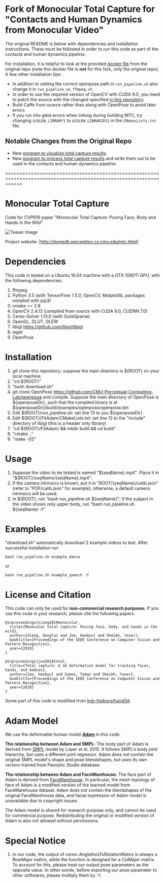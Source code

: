 # Fork of Monocular Total Capture for "Contacts and Human Dynamics from Monocular Video"

The original README is below with dependencies and installation instructions. These must be followed in order to run this code as part of the contacts and human dynamics pipeline.

For installation, it is helpful to look at the provided [docker file](https://github.com/CMU-Perceptual-Computing-Lab/MonocularTotalCapture/blob/master/Dockerfile) from the original repo (note this docker file is **not** for this fork, only the original repo). A few other installation tips:
* In addition to setting the correct openpose path in `run_pipeline.sh` also change it in `run_pipeline_no_ffmpeg.sh`
* In order to use the required version of OpenCV with CUDA 9.0, you need to patch the source with the changed specified [in this repository](https://github.com/davidstutz/opencv-2.4-cuda-9-patch).
* Build Caffe from source rather than along with OpenPose to avoid later errors
* If you run into glew errors when linking during building MTC, try changing `${GLEW_LIBRARY}` to `${GLEW_LIBRARIES}` in the `CMakesLists.txt` file.

## Notable Changes from the Original Repo
* New [program to visualize total capture results](./FitAdam/viz_results.cpp).
* New [program to process total capture results](./FitAdam/process_results.cpp) and write them out to be used in the contacts and human dynamics pipeline.

==================================================================================================================

# Monocular Total Capture
Code for CVPR19 paper "Monocular Total Capture: Posing Face, Body and Hands in the Wild"

![Teaser Image](https://xiangdonglai.github.io/MTC_teaser.jpg)

Project website: [<http://domedb.perception.cs.cmu.edu/mtc.html>]

# Dependencies
This code is tested on a Ubuntu 16.04 machine with a GTX 1080Ti GPU, with the following dependencies.
1. ffmpeg
2. Python 3.5 (with TensorFlow 1.5.0, OpenCV, Matplotlib, packages installed with pip3)
3. cmake >= 2.8
4. OpenCV 2.4.13 (compiled from source with CUDA 9.0, CUDNN 7.0)
5. Ceres-Solver 1.13.0 (with SuiteSparse)
6. OpenGL, GLUT, GLEW
7. libigl <https://github.com/libigl/libigl>
8. wget
9. OpenPose

# Installation
1. git clone this repository; suppose the main directory is ${ROOT} on your local machine.
2. "cd ${ROOT}"
3. "bash download.sh"
4. git clone OpenPose <https://github.com/CMU-Perceptual-Computing-Lab/openpose> and compile. Suppose the main directory of OpenPose is ${openposeDir}, such that the compiled binary is at ${openposeDir}/build/examples/openpose/openpose.bin
5. Edit ${ROOT}/run_pipeline.sh: set line 13 to you ${openposeDir}
4. Edit ${ROOT}/FitAdam/CMakeLists.txt: set line 13 to the "include" directory of libigl (this is a header only library)
5. "cd ${ROOT}/FitAdam/ && mkdir build && cd build"
6. "cmake .."
7. "make -j12"

# Usage
1. Suppose the video to be tested is named "${seqName}.mp4". Place it in "${ROOT}/${seqName}/${seqName}.mp4".
2. If the camera intrinsics is known, put it in "${ROOT}/${seqName}/calib.json" (refer to "POF/calib.json" for example); otherwise, a default camera intrinsics will be used.
3. In ${ROOT}, run "bash run_pipeline.sh ${seqName}"; if the subject in the video shows only upper body, run "bash run_pipeline.sh ${seqName} -f".

# Examples
"download.sh" automatically download 2 example videos to test. After successful installation run
```
bash run_pipeline.sh example_dance
```
or
```
bash run_pipeline.sh example_speech -f
```

# License and Citation
This code can only be used for **non-commercial research purposes**. If you use this code in your research, please cite the following papers.
```
@inproceedings{xiang2019monocular,
  title={Monocular total capture: Posing face, body, and hands in the wild},
  author={Xiang, Donglai and Joo, Hanbyul and Sheikh, Yaser},
  booktitle={Proceedings of the IEEE Conference on Computer Vision and Pattern Recognition},
  year={2019}
}

@inproceedings{joo2018total,
  title={Total capture: A 3d deformation model for tracking faces, hands, and bodies},
  author={Joo, Hanbyul and Simon, Tomas and Sheikh, Yaser},
  booktitle={Proceedings of the IEEE Conference on Computer Vision and Pattern Recognition},
  year={2018}
}
```

Some part of this code is modified from [lmb-freiburg/hand3d](https://github.com/lmb-freiburg/hand3d).

# Adam Model
We use the deformable human model [**Adam**](http://www.cs.cmu.edu/~hanbyulj/totalcapture/) in this code.

**The relationship between Adam and SMPL:** The body part of Adam is derived from [SMPL](http://smpl.is.tue.mpg.de/license_body) model by Loper et al. 2015. It follows SMPL's body joint hierarchy, but uses a different joint regressor. Adam does not contain the original SMPL model's shape and pose blendshapes, but uses its own version trained from Panoptic Studio database.

**The relationship between Adam and FaceWarehouse:** The face part of Adam is derived from [FaceWarehouse](http://kunzhou.net/zjugaps/facewarehouse/). In particular, the mesh topology of face of Adam is a modified version of the learned model from FaceWarehouse dataset. Adam does not contain the blendshapes of the original FaceWarehouse data, and facial expression of Adam model is unavailable due to copyright issues.

The Adam model is shared for research purpose only, and cannot be used for commercial purpose. Redistributing the original or modified version of Adam is also not allowed without permissions. 

# Special Notice
1. In our code, the output of ceres::AngleAxisToRotationMatrix is always a RowMajor matrix, while the function is designed for a ColMajor matrix. To account for this, please treat our output pose parameters as the opposite value. In other words, before exporting our pose parameter to other softwares, please multiply them by -1.
